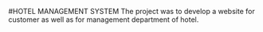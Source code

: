 #HOTEL MANAGEMENT SYSTEM
The project was to develop a website for customer as well as for management department of hotel.
